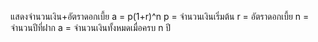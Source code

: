 แสดงจำนวนเงิน+อัตราดอกเบี้ย
a = p(1+r)^n 
                 p = จำนวนเงินเริ่มต้น 
                 r = อัตราดอกเบี้ย 
                 n = จำนวนปีที่ฝาก 
a = จำนวนเงินทั้งหมดเมื่อครบ n ปี

